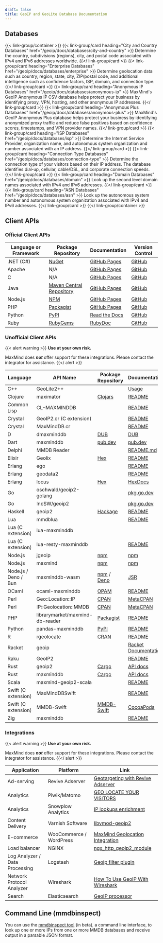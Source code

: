 ```yaml
---
draft: false
title: GeoIP and GeoLite Database Documentation
---
```


## Databases

{{< link-group/container >}}
{{< link-group/card heading="City and Country Databases" href="/geoip/docs/databases/city-and-country" >}}
Determine the country, subdivisions (regions), city, and postal code associated with IPv4 and
IPv6 addresses worldwide.
{{</ link-group/card >}}
{{< link-group/card heading="Enterprise Databases" href="/geoip/docs/databases/enterprise" >}}
Determine geolocation data such as country, region, state,
city, ZIP/postal code, and additional intelligence such as confidence
factors, ISP, domain, and connection type.
{{</ link-group/card >}}
{{< link-group/card heading="Anonymous IP Databases" href="/geoip/docs/databases/anonymous-ip" >}}
MaxMind's GeoIP Anonymous IP CSV database helps protect your
business by identifying proxy, VPN, hosting, and other anonymous IP
addresses.
{{</ link-group/card >}}
{{< link-group/card heading="Anonymous Plus Databases" href="/geoip/docs/databases/anonymous-plus" >}}
MaxMind's GeoIP Anonymous Plus database helps protect your business by
identifying anonymized proxy traffic and reduce false positives based on
confidence scores, timestamps, and VPN provider names.
{{</ link-group/card >}}
{{< link-group/card heading="ISP Databases" href="/geoip/docs/databases/isp" >}}
Determine the Internet Service Provider, organization name,
and autonomous system organization and number associated with an IP
address.
{{</ link-group/card >}}
{{< link-group/card heading="Connection Type Databases" href="/geoip/docs/databases/connection-type" >}}
Determine the connection type of your visitors based on
their IP address. The database identifies dial-up, cellular, cable/DSL,
and corporate connection speeds.
{{</ link-group/card >}}
{{< link-group/card heading="Domain Databases" href="/geoip/docs/databases/domain" >}}
Look up the second level domain names associated with IPv4
and IPv6 addresses.
{{</ link-group/card >}}
{{< link-group/card heading="ASN Databases" href="/geoip/docs/databases/asn" >}}
Look up the autonomous system number and autonomous system
organization associated with IPv4 and IPv6 addresses.
{{</ link-group/card >}}
{{</ link-group/container >}}

## Client APIs

### Official Client APIs

| Language or Framework | Package Repository                                                                                                            | Documentation                                              | Version Control                                    |
| --------------------- | ----------------------------------------------------------------------------------------------------------------------------- | ---------------------------------------------------------- | -------------------------------------------------- |
| .NET (C#)             | [NuGet](https://www.nuget.org/packages/MaxMind.GeoIP2/)                                                                       | [GitHub Pages](https://maxmind.github.io/GeoIP2-dotnet/)   | [GitHub](https://github.com/maxmind/GeoIP2-dotnet) |
| Apache                | N/A                                                                                                                           | [GitHub Pages](https://maxmind.github.io/mod_maxminddb/)   | [GitHub](https://github.com/maxmind/mod_maxminddb) |
| C                     | N/A                                                                                                                           | [GitHub Pages](https://maxmind.github.io/libmaxminddb/)    | [GitHub](https://github.com/maxmind/libmaxminddb)  |
| Java                  | [Maven Central Repository](https://search.maven.org/#search%7Cga%7C1%7Cg%3A%22com.maxmind.geoip2%22%20AND%20a%3A%22geoip2%22) | [GitHub Pages](https://maxmind.github.io/GeoIP2-java/)     | [GitHub](https://github.com/maxmind/GeoIP2-java)   |
| Node.js               | [NPM](https://npmjs.com/package/@maxmind/geoip2-node)                                                                         | [GitHub Pages](https://maxmind.github.io/GeoIP2-node/)     | [GitHub](https://github.com/maxmind/GeoIP2-node)   |
| PHP                   | [Packagist](https://packagist.org/packages/geoip2/geoip2)                                                                     | [GitHub Pages](https://maxmind.github.io/GeoIP2-php/)      | [GitHub](https://github.com/maxmind/GeoIP2-php)    |
| Python                | [PyPI](https://pypi.python.org/pypi/geoip2)                                                                                   | [Read the Docs](https://geoip2.readthedocs.org/en/latest/) | [GitHub](https://github.com/maxmind/GeoIP2-python) |
| Ruby                  | [RubyGems](https://rubygems.org/gems/maxmind-geoip2)                                                                          | [RubyDoc](https://www.rubydoc.info/gems/maxmind-geoip2)    | [GitHub](https://github.com/maxmind/GeoIP2-ruby)   |

### Unofficial Client APIs

{{< alert warning >}}
**Use at your own risk.**

MaxMind does **_not_** offer support for these integrations. Please contact the
integrator for assistance.
{{</ alert >}}

| Language             | API Name                        | Package Repository                                                                          | Documentation                                                                      | Version Control                                              |
| -------------------- | ------------------------------- | ------------------------------------------------------------------------------------------- | ---------------------------------------------------------------------------------- | ------------------------------------------------------------ |
| C++                  | GeoLite2++                      |                                                                                             | [Usage](https://www.ccoderun.ca/GeoLite2++/api/usage.html)                         |                                                              |
| Clojure              | maximator                       | [Clojars](https://clojars.org/com.oscaro/maximator)                                         | [README](https://github.com/oscaro/maximator/blob/master/README.md)                | [GitHub](https://github.com/oscaro/maximator)                |
| Common Lisp          | CL-MAXMINDDB                    |                                                                                             | [README](https://github.com/turtle-bazon/cl-maxminddb/blob/hg/README.md)           | [GitHub](https://github.com/turtle-bazon/cl-maxminddb)       |
| Crystal              | GeoIP2.cr (C extension)         |                                                                                             | [README](https://github.com/delef/geoip2.cr/blob/master/README.md)                 | [GitHub](https://github.com/delef/geoip2.cr)                 |
| Crystal              | MaxMindDB.cr                    |                                                                                             | [README](https://github.com/delef/maxminddb.cr/blob/master/README.md)              | [GitHub](https://github.com/delef/maxminddb.cr)              |
| D                    | dmaxminddb                      | [DUB](https://code.dlang.org/packages/dmaxminddb)                                           | [DUB](https://code.dlang.org/packages/dmaxminddb)                                  | [GitHub](https://github.com/maxpoulin64/dmaxminddb)          |
| Dart                 | maxminddb                       | [pub.dev](https://pub.dev/packages/maxminddb)                                               | [pub.dev](https://pub.dev/documentation/maxminddb/latest/)                         | [GitHub](https://github.com/fischerscode/dart-maxmindDB)     |
| Delphi               | MMDB Reader                     |                                                                                             | [README.md](https://github.com/optinsoft/MMDBReader/blob/master/README.md)         | [GitHub](https://github.com/optinsoft/MMDBReader)            |
| Elixir               | Geolix                          | [Hex](https://hex.pm/packages/geolix)                                                       | [README](https://github.com/mneudert/geolix/blob/master/README.md)                 | [GitHub](https://github.com/mneudert/geolix)                 |
| Erlang               | ego                             |                                                                                             | [README](https://github.com/jflatow/ego/blob/master/README)                        | [GitHub](https://github.com/jflatow/ego/tree/master)         |
| Erlang               | geodata2                        |                                                                                             | [README](https://github.com/brigadier/geodata2/blob/master/README.md)              | [GitHub](https://github.com/brigadier/geodata2)              |
| Erlang               | locus                           | [Hex](https://hex.pm/packages/locus)                                                        | [HexDocs](https://hexdocs.pm/locus/)                                               | [GitHub](https://github.com/g-andrade/locus)                 |
| Go                   | oschwald/geoip2-golang          |                                                                                             | [pkg.go.dev](https://pkg.go.dev/github.com/oschwald/geoip2-golang?tab=doc)         | [GitHub](https://github.com/oschwald/geoip2-golang)          |
| Go                   | IncSW/geoip2                    |                                                                                             | [pkg.go.dev](https://pkg.go.dev/github.com/IncSW/geoip2?tab=doc)                   | [GitHub](https://github.com/IncSW/geoip2)                    |
| Haskell              | geoip2                          | [Hackage](https://hackage.haskell.org/package/geoip2)                                       | [README](https://github.com/ondrap/geoip2/blob/master/README.md)                   | [GitHub](https://github.com/ondrap/geoip2)                   |
| Lua                  | mmdblua                         |                                                                                             | [README](https://github.com/daurnimator/mmdblua/blob/master/README.md)             | [GitHub](https://github.com/daurnimator/mmdblua)             |
| Lua (C extension)    | lua-maxminddb                   |                                                                                             |                                                                                    | [GitHub](https://github.com/fabled/lua-maxminddb)            |
| Lua (C extension)    | lua-resty-maxminddb             |                                                                                             | [README](https://github.com/anjia0532/lua-resty-maxminddb/blob/master/README.md)   | [GitHub](https://github.com/anjia0532/lua-resty-maxminddb)   |
| Node.js              | jgeoip                          | [npm](https://www.npmjs.com/package/jgeoip)                                                 | [npm](https://www.npmjs.com/package/jgeoip)                                        | [GitHub](https://github.com/jclo/jgeoip)                     |
| Node.js              | maxmind                         | [npm](https://www.npmjs.com/package/maxmind)                                                | [npm](https://www.npmjs.com/package/maxmind)                                       | [GitHub](https://github.com/runk/node-maxmind)               |
| Node.js / Deno / Bun | maxminddb-wasm                  | [npm](https://www.npmjs.com/package/maxminddb-wasm) / [Deno](https://deno.land/x/maxminddb) | [JSR](https://jsr.io/@josh-hemphill/maxminddb-wasm)                                | [GitHub](https://github.com/josh-hemphill/maxminddb-wasm)    |
| OCaml                | ocaml-maxminddb                 | [OPAM](https://opam.ocaml.org/packages/maxminddb/)                                          | [README](https://github.com/fxfactorial/ocaml-maxminddb/blob/master/README.md)     | [GitHub](https://github.com/fxfactorial/ocaml-maxminddb)     |
| Perl                 | Geo::Location::IP               | [CPAN](https://metacpan.org/pod/Geo::Location::IP)                                          | [MetaCPAN](https://metacpan.org/pod/Geo::Location::IP)                             | [GitHub](https://github.com/voegelas/Geo-Location-IP)        |
| Perl                 | IP::Geolocation::MMDB           | [CPAN](https://metacpan.org/pod/IP::Geolocation::MMDB)                                      | [MetaCPAN](https://metacpan.org/pod/IP::Geolocation::MMDB)                         | [GitHub](https://github.com/voegelas/IP-Geolocation-MMDB)    |
| PHP                  | librarymarket/maxmind-db-reader | [Packagist](https://packagist.org/packages/librarymarket/maxmind-db-reader)                 | [README](https://github.com/librarymarket/maxmind-db-reader/blob/1.0.x/README.md)  | [GitHub](https://github.com/librarymarket/maxmind-db-reader) |
| Python               | pandas-maxminddb                | [PyPI](https://pypi.org/project/pandas-maxminddb/)                                          | [README](https://github.com/andrusha/pandas-maxminddb/blob/main/README.md)         | [GitHub](https://github.com/andrusha/pandas-maxminddb)       |
| R                    | rgeolocate                      | [CRAN](https://cran.r-project.org/web/packages/rgeolocate/index.html)                       | [README](https://github.com/Ironholds/rgeolocate/blob/master/README.md)            | [GitHub](https://github.com/Ironholds/rgeolocate)            |
| Racket               | geoip                           |                                                                                             | [Racket Documentation](https://docs.racket-lang.org/geoip/index.html)              | [GitHub](https://github.com/Bogdanp/racket-geoip)            |
| Raku                 | GeoIP2                          |                                                                                             | [README](https://github.com/bbkr/GeoIP2/blob/master/README.md)                     | [GitHub](https://github.com/bbkr/GeoIP2)                     |
| Rust                 | geoip2                          | [Cargo](https://crates.io/crates/geoip2)                                                    | [API docs](https://docs.rs/geoip2/0.1.6/geoip2/)                                   | [GitHub](https://github.com/IncSW/geoip2-rs)                 |
| Rust                 | maxminddb                       | [Cargo](https://crates.io/crates/maxminddb)                                                 | [API docs](https://oschwald.github.io/maxminddb-rust/maxminddb/struct.Reader.html) | [GitHub](https://github.com/oschwald/maxminddb-rust)         |
| Scala                | maxmind-geoip2-scala            |                                                                                             | [README](https://github.com/Sanoma-CDA/maxmind-geoip2-scala/blob/master/README.md) | [GitHub](https://github.com/Sanoma-CDA/maxmind-geoip2-scala) |
| Swift (C extension)  | MaxMindDBSwift                  |                                                                                             | [README](https://github.com/SunboyGo/MaxMindDBSwift/blob/main/README.md)           | [GitHub](https://github.com/SunboyGo/MaxMindDBSwift)         |
| Swift (C extension)  | MMDB-Swift                      | [MMDB-Swift](https://cocoapods.org/pods/MMDB-Swift)                                         | [CocoaPods](https://cocoapods.org/pods/MMDB-Swift)                                 | [GitHub](https://github.com/lexrus/MMDB-Swift)               |
| Zig                  | maxminddb                       |                                                                                             | [README](https://github.com/marselester/maxminddb.zig/blob/master/README.md)       | [GitHub](https://github.com/marselester/maxminddb.zig)       |

### Integrations

{{< alert warning >}}
<Alert type="warning">
**Use at your own risk.**

MaxMind does **_not_** offer support for these integrations. Please contact the
integrator for assistance.
{{</ alert >}}

| Application                    | Platform                | Link                                                                                                                    |
| ------------------------------ | ----------------------- | ----------------------------------------------------------------------------------------------------------------------- |
| Ad-serving                     | Revive Adserver         | [Geotargeting with Revive Adserver](https://www.revive-adserver.com/faq/geotargeting-with-revive-adserver/)             |
| Analytics                      | Piwik/Matomo            | [GEO LOCATE YOUR VISITORS](https://matomo.org/docs/geo-locate/)                                                         |
| Analytics                      | Snowplow Analytics      | [IP lookups enrichment](https://github.com/snowplow/snowplow/wiki/IP-lookups-enrichment)                                |
| Content Delivery               | Varnish Software        | [libvmod-geoip2](https://github.com/fgsch/libvmod-geoip2)                                                               |
| E-commerce                     | WooCommerce / WordPress | [MaxMind Geolocation Integration](https://docs.woocommerce.com/document/maxmind-geolocation-integration/)               |
| Load balancer                  | NGINX                   | [ngx_http_geoip2_module](https://github.com/leev/ngx_http_geoip2_module)                                                |
| Log Analyzer / Data Processing | Logstash                | [Geoip filter plugin](https://www.elastic.co/guide/en/logstash/current/plugins-filters-geoip.html)                      |
| Network Protocol Analyzer      | Wireshark               | [How To Use GeoIP With Wireshark](https://gitlab.com/wireshark/wireshark/-/wikis/HowToUseGeoIP)                         |
| Search                         | Elasticsearch           | [GeoIP processor](https://www.elastic.co/guide/en/elasticsearch/reference/current/geoip-processor.html#geoip-processor) |

## Command Line (mmdbinspect)

You can use the [mmdbinspect tool](https://github.com/maxmind/mmdbinspect) (in
beta), a command line interface, to look up one or more IPs from one or more
MMDB databases and receive output in a parsable JSON format.

